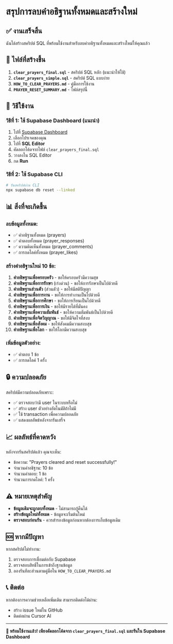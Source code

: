 # สรุปการลบคำอธิฐานทั้งหมดและสร้างใหม่

## ✅ งานเสร็จสิ้น

ฉันได้สร้างสคริปต์ SQL ที่พร้อมใช้งานสำหรับลบคำอธิฐานทั้งหมดและสร้างใหม่ให้คุณแล้ว

## 📁 ไฟล์ที่สร้างขึ้น

1. **`clear_prayers_final.sql`** - สคริปต์ SQL หลัก (แนะนำให้ใช้)
2. **`clear_prayers_simple.sql`** - สคริปต์ SQL แบบง่าย
3. **`HOW_TO_CLEAR_PRAYERS.md`** - คู่มือการใช้งาน
4. **`PRAYER_RESET_SUMMARY.md`** - ไฟล์สรุปนี้

## 🚀 วิธีใช้งาน

### วิธีที่ 1: ใช้ Supabase Dashboard (แนะนำ)

1. ไปที่ [Supabase Dashboard](https://supabase.com/dashboard)
2. เลือกโปรเจคของคุณ
3. ไปที่ **SQL Editor**
4. คัดลอกโค้ดจากไฟล์ `clear_prayers_final.sql`
5. วางลงใน SQL Editor
6. กด **Run**

### วิธีที่ 2: ใช้ Supabase CLI

```bash
# รันสคริปต์ผ่าน CLI
npx supabase db reset --linked
```

## 📊 สิ่งที่จะเกิดขึ้น

### ลบข้อมูลทั้งหมด:
- ✅ คำอธิฐานทั้งหมด (prayers)
- ✅ คำตอบทั้งหมด (prayer_responses)
- ✅ ความคิดเห็นทั้งหมด (prayer_comments)
- ✅ การกดไลค์ทั้งหมด (prayer_likes)

### สร้างคำอธิฐานใหม่ 10 ข้อ:
1. **คำอธิษฐานเพื่อครอบครัว** - ขอให้ครอบครัวมีความสุข
2. **คำอธิษฐานเพื่อการรักษา** (เร่งด่วน) - ขอให้การรักษาเป็นไปด้วยดี
3. **คำอธิษฐานส่วนตัว** (ส่วนตัว) - ขอให้มีสติปัญญา
4. **คำอธิษฐานเพื่อการงาน** - ขอให้การทำงานเป็นไปด้วยดี
5. **คำอธิษฐานเพื่อการศึกษา** - ขอให้การเรียนเป็นไปด้วยดี
6. **คำอธิษฐานเพื่อการเงิน** - ขอให้มีรายได้ที่มั่นคง
7. **คำอธิษฐานเพื่อความสัมพันธ์** - ขอให้ความสัมพันธ์เป็นไปด้วยดี
8. **คำอธิษฐานเพื่อจิตวิญญาณ** - ขอให้มีจิตใจที่สงบ
9. **คำอธิษฐานเพื่อสังคม** - ขอให้สังคมมีความสงบสุข
10. **คำอธิษฐานเพื่อโลก** - ขอให้โลกมีความสงบสุข

### เพิ่มข้อมูลตัวอย่าง:
- ✅ คำตอบ 1 ข้อ
- ✅ การกดไลค์ 1 ครั้ง

## 🔒 ความปลอดภัย

สคริปต์มีความปลอดภัยเพราะ:
- ✅ ตรวจสอบว่ามี user ในระบบหรือไม่
- ✅ สร้าง user ตัวอย่างอัตโนมัติถ้าไม่มี
- ✅ ใช้ transaction เพื่อความปลอดภัย
- ✅ แสดงผลลัพธ์หลังจากรันเสร็จ

## 📈 ผลลัพธ์ที่คาดหวัง

หลังจากรันสคริปต์แล้ว คุณจะเห็น:
- ข้อความ: "Prayers cleared and reset successfully!"
- จำนวนคำอธิฐาน: 10 ข้อ
- จำนวนคำตอบ: 1 ข้อ
- จำนวนการกดไลค์: 1 ครั้ง

## ⚠️ หมายเหตุสำคัญ

- **ข้อมูลเดิมจะถูกลบทั้งหมด** - ไม่สามารถกู้คืนได้
- **สร้างข้อมูลใหม่ทั้งหมด** - ข้อมูลจะเริ่มต้นใหม่
- **ตรวจสอบก่อนรัน** - ควรสำรองข้อมูลก่อนหากต้องการเก็บข้อมูลเดิม

## 🆘 หากมีปัญหา

หากสคริปต์ไม่ทำงาน:
1. ตรวจสอบการเชื่อมต่อกับ Supabase
2. ตรวจสอบสิทธิ์ในการเข้าถึงฐานข้อมูล
3. ลองรันทีละส่วนตามคู่มือใน `HOW_TO_CLEAR_PRAYERS.md`

## 📞 ติดต่อ

หากต้องการความช่วยเหลือเพิ่มเติม สามารถติดต่อได้ผ่าน:
- สร้าง issue ใหม่ใน GitHub
- ติดต่อผ่าน Cursor AI

---

**🎉 พร้อมใช้งานแล้ว! เพียงคัดลอกโค้ดจาก `clear_prayers_final.sql` และรันใน Supabase Dashboard**
